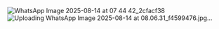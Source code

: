 ![WhatsApp Image 2025-08-14 at 07 44 42_2cfacf38](https://github.com/user-attachments/assets/c5385326-f714-47f7-b642-0c276ff00adb)
![Uploading WhatsApp Image 2025-08-14 at 08.06.31_f4599476.jpg…]()

